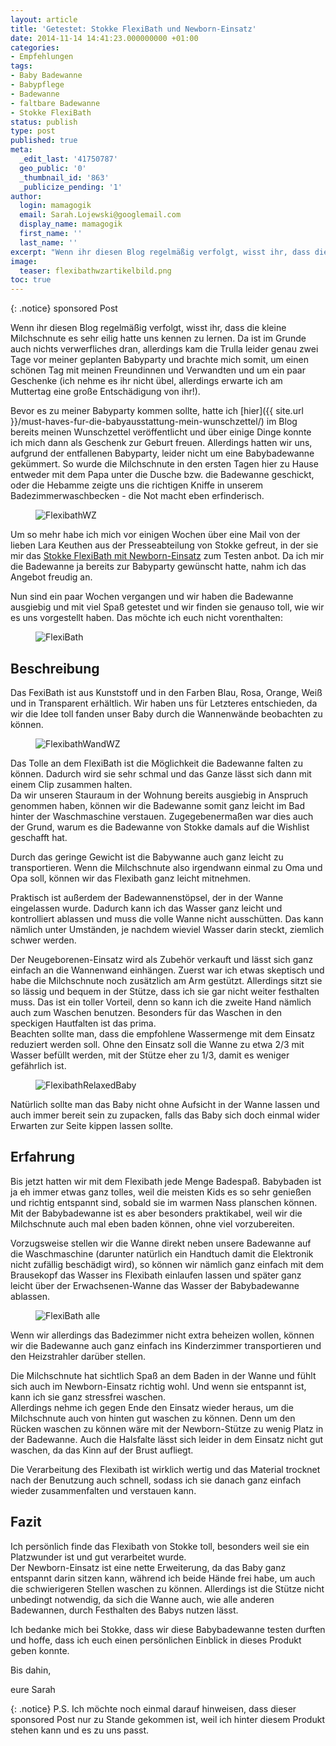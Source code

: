 ```yaml
---
layout: article
title: 'Getestet: Stokke FlexiBath und Newborn-Einsatz'
date: 2014-11-14 14:41:23.000000000 +01:00
categories:
- Empfehlungen
tags:
- Baby Badewanne
- Babypflege
- Badewanne
- faltbare Badewanne
- Stokke FlexiBath
status: publish
type: post
published: true
meta:
  _edit_last: '41750787'
  geo_public: '0'
  _thumbnail_id: '863'
  _publicize_pending: '1'
author:
  login: mamagogik
  email: Sarah.Lojewski@googlemail.com
  display_name: mamagogik
  first_name: ''
  last_name: ''
excerpt: "Wenn ihr diesen Blog regelmäßig verfolgt, wisst ihr, dass die kleine Milchschnute es sehr eilig hatte uns kennen zu lernen. Da ist im Grunde auch nichts verwerfliches dran, allerdings kam die Trulla leider genau zwei Tage vor meiner geplanten Babyparty und brachte mich somit, um einen schönen Tag mit meinen Freundinnen und Verwandten und: um ein paar Geschenke (ich nehme es ihr nicht übel, allerdings erwarte ich am Muttertag eine große Entschädigung von ihr!)."
image:
  teaser: flexibathwzartikelbild.png
toc: true
---
```

{: .notice}
sponsored Post

Wenn ihr diesen Blog regelmäßig verfolgt, wisst ihr, dass die kleine Milchschnute es sehr eilig hatte uns kennen zu lernen. Da ist im Grunde auch nichts verwerfliches dran, allerdings kam die Trulla leider genau zwei Tage vor meiner geplanten Babyparty und brachte mich somit, um einen schönen Tag mit meinen Freundinnen und Verwandten und um ein paar Geschenke (ich nehme es ihr nicht übel, allerdings erwarte ich am Muttertag eine große Entschädigung von ihr!).

Bevor es zu meiner Babyparty kommen sollte, hatte ich [hier]({{ site.url }}/must-haves-fur-die-babyausstattung-mein-wunschzettel/) im Blog bereits meinen Wunschzettel veröffentlicht und über einige Dinge konnte ich mich dann als Geschenk zur Geburt freuen. Allerdings hatten wir uns, aufgrund der entfallenen Babyparty, leider nicht um eine Babybadewanne gekümmert. So wurde die Milchschnute in den ersten Tagen hier zu Hause entweder mit dem Papa unter die Dusche bzw. die Badewanne geschickt, oder die Hebamme zeigte uns die richtigen Kniffe in unserem Badezimmerwaschbecken - die Not macht eben erfinderisch.

<figure>
	<img src="{{ site.url }}/images/flexibathwz.png" alt="FlexibathWZ" />
</figure>

Um so mehr habe ich mich vor einigen Wochen über eine Mail von der lieben Lara Keuthen aus der Presseabteilung von Stokke gefreut, in der sie mir das [Stokke FlexiBath mit Newborn-Einsatz](http://www.stokke.com/DEU/de-de/kinderzimmer/stokke-flexibath/3288.html) zum Testen anbot. Da ich mir die Badewanne ja bereits zur Babyparty gewünscht hatte, nahm ich das Angebot freudig an.

Nun sind ein paar Wochen vergangen und wir haben die Badewanne ausgiebig und mit viel Spaß getestet und wir finden sie genauso toll, wie wir es uns vorgestellt haben. Das möchte ich euch nicht vorenthalten:  


<figure>
	<img src="{{ site.url }}/images/flexibath.png" alt="FlexiBath" />
</figure>

## Beschreibung

Das FexiBath ist aus Kunststoff und in den Farben Blau, Rosa, Orange, Weiß und in Transparent erhältlich. Wir haben uns für Letzteres entschieden, da wir die Idee toll fanden unser Baby durch die Wannenwände beobachten zu können.

<figure>
	<img src="{{ site.url }}/images/flexibathwandwz.png" alt="FlexibathWandWZ" />
</figure>

Das Tolle an dem FlexiBath ist die Möglichkeit die Badewanne falten zu können. Dadurch wird sie sehr schmal und das Ganze lässt sich dann mit einem Clip zusammen halten.  
Da wir unseren Stauraum in der Wohnung bereits ausgiebig in Anspruch genommen haben, können wir die Badewanne somit ganz leicht im Bad hinter der Waschmaschine verstauen. Zugegebenermaßen war dies auch der Grund, warum es die Badewanne von Stokke damals auf die Wishlist geschafft hat.

Durch das geringe Gewicht ist die Babywanne auch ganz leicht zu transportieren. Wenn die Milchschnute also irgendwann einmal zu Oma und Opa soll, können wir das Flexibath ganz leicht mitnehmen.

Praktisch ist außerdem der Badewannenstöpsel, der in der Wanne eingelassen wurde. Dadurch kann ich das Wasser ganz leicht und kontrolliert ablassen und muss die volle Wanne nicht ausschütten. Das kann nämlich unter Umständen, je nachdem wieviel Wasser darin steckt, ziemlich schwer werden.

Der Neugeborenen-Einsatz wird als Zubehör verkauft und lässt sich ganz einfach an die Wannenwand einhängen. Zuerst war ich etwas skeptisch und habe die Milchschnute noch zusätzlich am Arm gestützt. Allerdings sitzt sie so lässig und bequem in der Stütze, dass ich sie gar nicht weiter festhalten muss. Das ist ein toller Vorteil, denn so kann ich die zweite Hand nämlich auch zum Waschen benutzen. Besonders für das Waschen in den speckigen Hautfalten ist das prima.  
Beachten sollte man, dass die empfohlene Wassermenge mit dem Einsatz reduziert werden soll. Ohne den Einsatz soll die Wanne zu etwa 2/3 mit Wasser befüllt werden, mit der Stütze eher zu 1/3, damit es weniger gefährlich ist.

<figure>
	<img src="{{ site.url }}/images/flexibathrelaxedbaby.png" alt="FlexibathRelaxedBaby" />
</figure>

Natürlich sollte man das Baby nicht ohne Aufsicht in der Wanne lassen und auch immer bereit sein zu zupacken, falls das Baby sich doch einmal wider Erwarten zur Seite kippen lassen sollte.

## Erfahrung

Bis jetzt hatten wir mit dem Flexibath jede Menge Badespaß. Babybaden ist ja eh immer etwas ganz tolles, weil die meisten Kids es so sehr genießen und richtig entspannt sind, sobald sie im warmen Nass planschen können. Mit der Babybadewanne ist es aber besonders praktikabel, weil wir die Milchschnute auch mal eben baden können, ohne viel vorzubereiten.

Vorzugsweise stellen wir die Wanne direkt neben unsere Badewanne auf die Waschmaschine (darunter natürlich ein Handtuch damit die Elektronik nicht zufällig beschädigt wird), so können wir nämlich ganz einfach mit dem Brausekopf das Wasser ins Flexibath einlaufen lassen und später ganz leicht über der Erwachsenen-Wanne das Wasser der Babybadewanne ablassen.

<figure>
	<img src="{{ site.url }}/images/flexibathalle.png" alt="FlexiBath alle" />
</figure>

Wenn wir allerdings das Badezimmer nicht extra beheizen wollen, können wir die Badewanne auch ganz einfach ins Kinderzimmer transportieren und den Heizstrahler darüber stellen.

Die Milchschnute hat sichtlich Spaß an dem Baden in der Wanne und fühlt sich auch im Newborn-Einsatz richtig wohl. Und wenn sie entspannt ist, kann ich sie ganz stressfrei waschen.  
Allerdings nehme ich gegen Ende den Einsatz wieder heraus, um die Milchschnute auch von hinten gut waschen zu können. Denn um den Rücken waschen zu können wäre mit der Newborn-Stütze zu wenig Platz in der Badewanne. Auch die Halsfalte lässt sich leider in dem Einsatz nicht gut waschen, da das Kinn auf der Brust aufliegt.

Die Verarbeitung des Flexibath ist wirklich wertig und das Material trocknet nach der Benutzung auch schnell, sodass ich sie danach ganz einfach wieder zusammenfalten und verstauen kann.

## Fazit

Ich persönlich finde das Flexibath von Stokke toll, besonders weil sie ein Platzwunder ist und gut verarbeitet wurde.  
Der Newborn-Einsatz ist eine nette Erweiterung, da das Baby ganz entspannt darin sitzen kann, während ich beide Hände frei habe, um auch die schwierigeren Stellen waschen zu können. Allerdings ist die Stütze nicht unbedingt notwendig, da sich die Wanne auch, wie alle anderen Badewannen, durch Festhalten des Babys nutzen lässt.

Ich bedanke mich bei Stokke, dass wir diese Babybadewanne testen durften und hoffe, dass ich euch einen persönlichen Einblick in dieses Produkt geben konnte.

Bis dahin,

eure Sarah

{: .notice}
P.S. Ich möchte noch einmal darauf hinweisen, dass dieser sponsored Post nur zu Stande gekommen ist, weil ich hinter diesem Produkt stehen kann und es zu uns passt.
